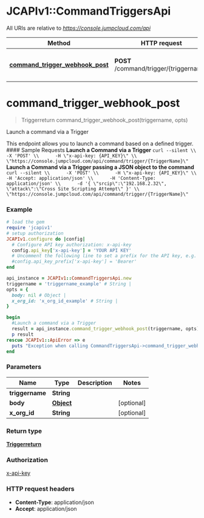 # JCAPIv1::CommandTriggersApi

All URIs are relative to *https://console.jumpcloud.com/api*

Method | HTTP request | Description
------------- | ------------- | -------------
[**command_trigger_webhook_post**](CommandTriggersApi.md#command_trigger_webhook_post) | **POST** /command/trigger/{triggername} | Launch a command via a Trigger

# **command_trigger_webhook_post**
> Triggerreturn command_trigger_webhook_post(triggername, opts)

Launch a command via a Trigger

This endpoint allows you to launch a command based on a defined trigger.  #### Sample Requests  **Launch a Command via a Trigger**  ``` curl --silent \\      -X 'POST' \\      -H \"x-api-key: {API_KEY}\" \\      \"https://console.jumpcloud.com/api/command/trigger/{TriggerName}\" ``` **Launch a Command via a Trigger passing a JSON object to the command** ``` curl --silent \\      -X 'POST' \\      -H \"x-api-key: {API_KEY}\" \\      -H 'Accept: application/json' \\      -H 'Content-Type: application/json' \\      -d '{ \"srcip\":\"192.168.2.32\", \"attack\":\"Cross Site Scripting Attempt\" }' \\      \"https://console.jumpcloud.com/api/command/trigger/{TriggerName}\" ```

### Example
```ruby
# load the gem
require 'jcapiv1'
# setup authorization
JCAPIv1.configure do |config|
  # Configure API key authorization: x-api-key
  config.api_key['x-api-key'] = 'YOUR API KEY'
  # Uncomment the following line to set a prefix for the API key, e.g. 'Bearer' (defaults to nil)
  #config.api_key_prefix['x-api-key'] = 'Bearer'
end

api_instance = JCAPIv1::CommandTriggersApi.new
triggername = 'triggername_example' # String | 
opts = { 
  body: nil # Object | 
  x_org_id: 'x_org_id_example' # String | 
}

begin
  #Launch a command via a Trigger
  result = api_instance.command_trigger_webhook_post(triggername, opts)
  p result
rescue JCAPIv1::ApiError => e
  puts "Exception when calling CommandTriggersApi->command_trigger_webhook_post: #{e}"
end
```

### Parameters

Name | Type | Description  | Notes
------------- | ------------- | ------------- | -------------
 **triggername** | **String**|  | 
 **body** | [**Object**](Object.md)|  | [optional] 
 **x_org_id** | **String**|  | [optional] 

### Return type

[**Triggerreturn**](Triggerreturn.md)

### Authorization

[x-api-key](../README.md#x-api-key)

### HTTP request headers

 - **Content-Type**: application/json
 - **Accept**: application/json



